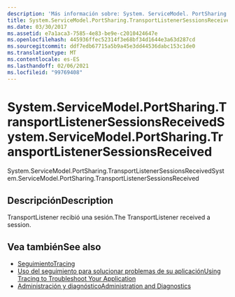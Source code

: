 ```yaml
---
description: 'Más información sobre: System. ServiceModel. PortSharing. TransportListenerSessionsReceived'
title: System.ServiceModel.PortSharing.TransportListenerSessionsReceived
ms.date: 03/30/2017
ms.assetid: e7a1aca3-7585-4e83-be9e-c2010424647e
ms.openlocfilehash: 445936ffec52314f3e68bf34d1644e3a63d287cd
ms.sourcegitcommit: ddf7edb67715a5b9a45e3dd44536dabc153c1de0
ms.translationtype: MT
ms.contentlocale: es-ES
ms.lasthandoff: 02/06/2021
ms.locfileid: "99769408"
---
```

# <a name="systemservicemodelportsharingtransportlistenersessionsreceived"></a><span data-ttu-id="6c18a-103">System.ServiceModel.PortSharing.TransportListenerSessionsReceived</span><span class="sxs-lookup"><span data-stu-id="6c18a-103">System.ServiceModel.PortSharing.TransportListenerSessionsReceived</span></span>

<span data-ttu-id="6c18a-104">System.ServiceModel.PortSharing.TransportListenerSessionsReceived</span><span class="sxs-lookup"><span data-stu-id="6c18a-104">System.ServiceModel.PortSharing.TransportListenerSessionsReceived</span></span>  
  
## <a name="description"></a><span data-ttu-id="6c18a-105">Descripción</span><span class="sxs-lookup"><span data-stu-id="6c18a-105">Description</span></span>  

 <span data-ttu-id="6c18a-106">TransportListener recibió una sesión.</span><span class="sxs-lookup"><span data-stu-id="6c18a-106">The TransportListener received a session.</span></span>  
  
## <a name="see-also"></a><span data-ttu-id="6c18a-107">Vea también</span><span class="sxs-lookup"><span data-stu-id="6c18a-107">See also</span></span>

- [<span data-ttu-id="6c18a-108">Seguimiento</span><span class="sxs-lookup"><span data-stu-id="6c18a-108">Tracing</span></span>](index.md)
- [<span data-ttu-id="6c18a-109">Uso del seguimiento para solucionar problemas de su aplicación</span><span class="sxs-lookup"><span data-stu-id="6c18a-109">Using Tracing to Troubleshoot Your Application</span></span>](using-tracing-to-troubleshoot-your-application.md)
- [<span data-ttu-id="6c18a-110">Administración y diagnóstico</span><span class="sxs-lookup"><span data-stu-id="6c18a-110">Administration and Diagnostics</span></span>](../index.md)
